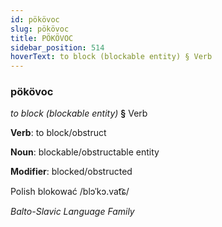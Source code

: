 ```yaml
---
id: pökövoc
slug: pökövoc
title: PÖKÖVOC
sidebar_position: 514
hoverText: to block (blockable entity) § Verb
---
```


### pökövoc

*to block (blockable entity)* **§** Verb

**Verb**: to block/obstruct

**Noun**: blockable/obstructable entity

**Modifier**: blocked/obstructed

Polish blokować /blɔˈkɔ.vat͡ɕ/

*Balto-Slavic Language Family*